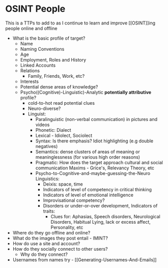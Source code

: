 # OSINT People

This is a TTPs to add to as I continue to learn and improve [[OSINT]]ing people online and offline 

- What is the basic profile of target?
	- Name
	- Naming Conventions
	- Age
	- Employment, Roles and History
	- Linked Accounts
	- Relations 
		- Family, Friends, Work, etc?
	- Interests	
	- Potential dense areas of knowledge? 
	- Psycho((Cognitive)-Linguistic)-Analytic **potentially attributive** profile?
		- cold-to-hot read potential clues 
		- Neuro-diverse? 
		- Linguist:
			- Paralinguistic (non-verbal communication) in pictures and videos
			- Phonetic: Dialect
			- Lexical - Idiolect, Sociolect
			- Syntax: Is there emphasis? Idiot highlighting (e.g double negatives)
			- Semantics: dense clusters of areas of meaning or meaninglessness (for various high order reasons)
			- Pragmatic: How does the target approach cultural and social communication Maxims - Grice's, Relevancy Theory, etc 
			- Psycho-to-Cognitive-and-maybe-guessing-the-Neuro Linguistics: 
				- Deixis: space, time
				- Indicators of level of competency in critical thinking 
				- Indicators of level of emotional intelligence
				- Improvisational competency?
				- Disorders or under-or-over development, Indicators of traits:
					- Clues for: Aphasias, Speech disorders, Neurological Disorders, Habitual Lying, lack or excess affect, Personality, etc 
- Where do they go offline and online?  
- What do the images they post entail - IMINT?
- How do use a site and account?
- How do they socially connect to other users?
	- Why do they connect?
 - Usernames from names try - [[Generating-Usernames-And-Emails]]